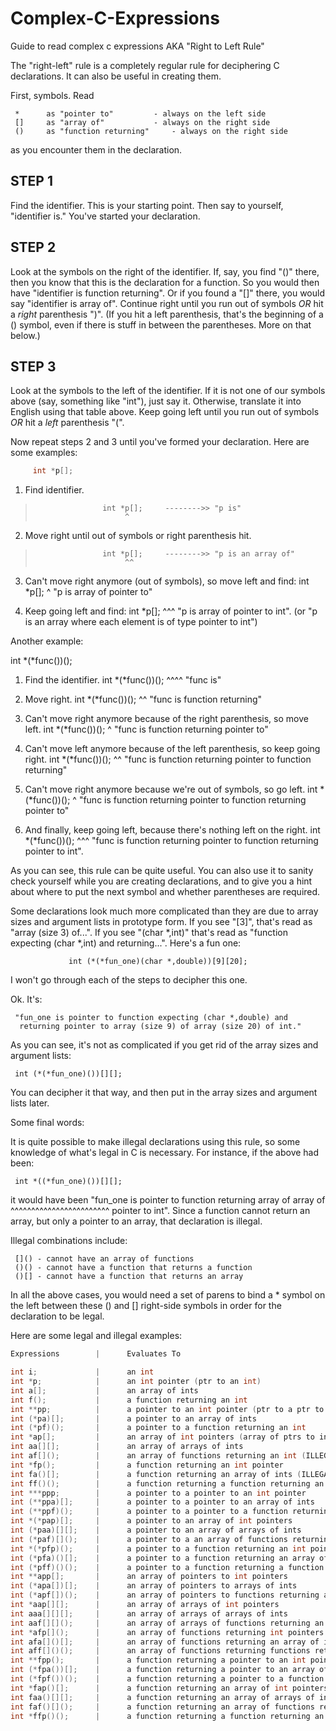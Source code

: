# Complex-C-Expressions
Guide to read complex c expressions AKA "Right to Left Rule"

The "right-left" rule is a completely regular rule for deciphering C
declarations.  It can also be useful in creating them.

First, symbols.  Read

     *		as "pointer to"			- always on the left side
     [] 	as "array of"			- always on the right side
     ()		as "function returning"		- always on the right side

as you encounter them in the declaration.

STEP 1
------
Find the identifier.  This is your starting point.  Then say to yourself,
"identifier is."  You've started your declaration.

STEP 2
------
Look at the symbols on the right of the identifier.  If, say, you find "()"
there, then you know that this is the declaration for a function.  So you
would then have "identifier is function returning".  Or if you found a 
"[]" there, you would say "identifier is array of".  Continue right until
you run out of symbols *OR* hit a *right* parenthesis ")".  (If you hit a 
left parenthesis, that's the beginning of a () symbol, even if there
is stuff in between the parentheses.  More on that below.)

STEP 3
------
Look at the symbols to the left of the identifier.  If it is not one of our
symbols above (say, something like "int"), just say it.  Otherwise, translate
it into English using that table above.  Keep going left until you run out of
symbols *OR* hit a *left* parenthesis "(".  

Now repeat steps 2 and 3 until you've formed your declaration.  Here are some
examples:
```c
     int *p[];
```
1) Find identifier.         
>                                                                                                                    
>      			     int *p[];     -------->> "p is"
>                         ^                                                                                  	

2) Move right until out of symbols or right parenthesis hit.
>                                                                                                                    
>      			     int *p[];     -------->> "p is an array of"
>                         ^^   

3) Can't move right anymore (out of symbols), so move left and find:
                             int *p[];
                                 ^
   "p is array of pointer to"

4) Keep going left and find:
                             int *p[];
                             ^^^
   "p is array of pointer to int". 
   (or "p is an array where each element is of type pointer to int")

Another example:

   int *(*func())();

1) Find the identifier.      int *(*func())();
                                    ^^^^
   "func is"

2) Move right.               int *(*func())();
                                        ^^
   "func is function returning"

3) Can't move right anymore because of the right parenthesis, so move left.
                             int *(*func())();
                                   ^
   "func is function returning pointer to"

4) Can't move left anymore because of the left parenthesis, so keep going
   right.                    int *(*func())();
                                           ^^
   "func is function returning pointer to function returning"

5) Can't move right anymore because we're out of symbols, so go left.
                             int *(*func())();
                                 ^
   "func is function returning pointer to function returning pointer to"

6) And finally, keep going left, because there's nothing left on the right.
                             int *(*func())();
                             ^^^
   "func is function returning pointer to function returning pointer to int".


As you can see, this rule can be quite useful.  You can also use it to
sanity check yourself while you are creating declarations, and to give
you a hint about where to put the next symbol and whether parentheses
are required.

Some declarations look much more complicated than they are due to array
sizes and argument lists in prototype form.  If you see "[3]", that's
read as "array (size 3) of...".  If you see "(char *,int)" that's read
as "function expecting (char *,int) and returning...".  Here's a fun
one:

                 int (*(*fun_one)(char *,double))[9][20];

I won't go through each of the steps to decipher this one.

Ok.  It's:

     "fun_one is pointer to function expecting (char *,double) and 
      returning pointer to array (size 9) of array (size 20) of int."

As you can see, it's not as complicated if you get rid of the array sizes
and argument lists:

     int (*(*fun_one)())[][];

You can decipher it that way, and then put in the array sizes and argument
lists later.

Some final words:

It is quite possible to make illegal declarations using this rule,
so some knowledge of what's legal in C is necessary.  For instance,
if the above had been:

     int *((*fun_one)())[][];

it would have been "fun_one is pointer to function returning array of array of
                                          ^^^^^^^^^^^^^^^^^^^^^^^^
pointer to int".  Since a function cannot return an array, but only a 
pointer to an array, that declaration is illegal.


Illegal combinations include:

	 []() - cannot have an array of functions
	 ()() - cannot have a function that returns a function
	 ()[] - cannot have a function that returns an array

In all the above cases, you would need a set of parens to bind a *
symbol on the left between these () and [] right-side symbols in order
for the declaration to be legal.

Here are some legal and illegal examples:
```c
Expressions        |      Evaluates To

int i;             |      an int
int *p;            |      an int pointer (ptr to an int)
int a[];           |      an array of ints
int f();           |      a function returning an int
int **pp;          |      a pointer to an int pointer (ptr to a ptr to an int)
int (*pa)[];       |      a pointer to an array of ints
int (*pf)();       |      a pointer to a function returning an int
int *ap[];         |      an array of int pointers (array of ptrs to ints)
int aa[][];        |      an array of arrays of ints
int af[]();        |      an array of functions returning an int (ILLEGAL)
int *fp();         |      a function returning an int pointer
int fa()[];        |      a function returning an array of ints (ILLEGAL)
int ff()();        |      a function returning a function returning an int(ILLEGAL)
int ***ppp;        |      a pointer to a pointer to an int pointer
int (**ppa)[];     |      a pointer to a pointer to an array of ints
int (**ppf)();     |      a pointer to a pointer to a function returning an int
int *(*pap)[];     |      a pointer to an array of int pointers
int (*paa)[][];    |      a pointer to an array of arrays of ints
int (*paf)[]();    |      a pointer to a an array of functions returning an int(ILLEGAL)
int *(*pfp)();     |      a pointer to a function returning an int pointer
int (*pfa)()[];    |      a pointer to a function returning an array of ints(ILLEGAL)
int (*pff)()();    |      a pointer to a function returning a function returning an int (ILLEGAL)
int **app[];       |      an array of pointers to int pointers
int (*apa[])[];    |      an array of pointers to arrays of ints
int (*apf[])();    |      an array of pointers to functions returning an int
int *aap[][];      |      an array of arrays of int pointers
int aaa[][][];     |      an array of arrays of arrays of ints
int aaf[][]();     |      an array of arrays of functions returning an int (ILLEGAL)
int *afp[]();      |      an array of functions returning int pointers (ILLEGAL)
int afa[]()[];     |      an array of functions returning an array of ints(ILLEGAL)
int aff[]()();     |      an array of functions returning functions returning an int (ILLEGAL)
int **fpp();       |      a function returning a pointer to an int pointer
int (*fpa())[];    |      a function returning a pointer to an array of ints
int (*fpf())();    |      a function returning a pointer to a function returning an int
int *fap()[];      |      a function returning an array of int pointers (ILLEGAL)
int faa()[][];     |      a function returning an array of arrays of ints (ILLEGAL)
int faf()[]();     |      a function returning an array of functions returning an int (ILLEGAL)
int *ffp()();      |      a function returning a function returning an int pointer (ILLEGAL)
```
